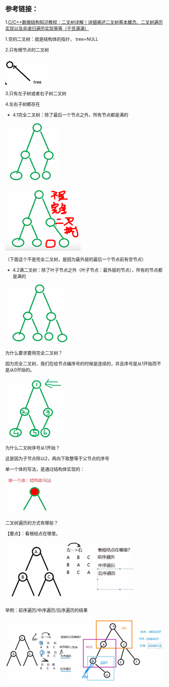 ## 参考链接：

1.[C/C++数据结构知识教程：二叉树详解！详细阐述二叉树基本概念、二叉树遍历实现以及非递归遍历实现等等（干货满满）](https://www.bilibili.com/video/BV15a4y1a7B5?from=search&seid=14363068873581291478&spm_id_from=333.337.0.0)

1.空的二叉树：就是结构体的指针， tree=NULL

2.只有根节点的二叉树

![image-20211101210758738](README.assets/image-20211101210758738.png)

3.只有左子树或者右子树二叉树

4.左右子树都存在

- 4.1完全二叉树：除了最后一个节点之外，所有节点都是满的

![image-20211101211117682](README.assets/image-20211101211117682.png)

![image-20211101211449853](README.assets/image-20211101211449853.png)

（下面这个不是完全二叉树，是因为最外层的最后一个节点前有空节点）

- 4.2满二叉树：除了叶子节点之外（叶子节点：最外层的节点），所有的节点都是满的

![image-20211101211055038](README.assets/image-20211101211055038.png)

为什么要求要用完全二叉树？

因为完全二叉树，我们在给节点编序号的时候是连续的，并且序号是从1开始而不是从0开始的。

![image-20211102095952201](README.assets/image-20211102095952201.png)

为什么二叉树序号从1开始？

这是因为子节点除以2，再向下取整等于父节点的序号

单一个体的写法，是通过结构体实现的：

![image-20211102100703018](README.assets/image-20211102100703018.png)

二叉树遍历的方式有哪些？

【要点】：看根结点在哪里。

![image-20211102101417807](README.assets/image-20211102101417807.png)

举例：前序遍历/中序遍历/后序遍历的结果

![image-20211102103659754](README.assets/image-20211102103659754.png)